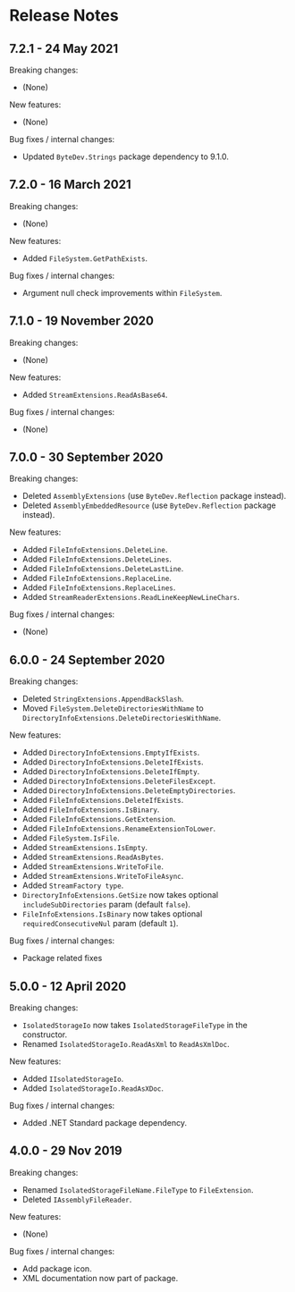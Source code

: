# Release Notes

## 7.2.1 - 24 May 2021

Breaking changes:
- (None)

New features:
- (None)

Bug fixes / internal changes:
- Updated `ByteDev.Strings` package dependency to 9.1.0.

## 7.2.0 - 16 March 2021

Breaking changes:
- (None)

New features:
- Added `FileSystem.GetPathExists`.

Bug fixes / internal changes:
- Argument null check improvements within `FileSystem`.

## 7.1.0 - 19 November 2020

Breaking changes:
- (None)

New features:
- Added `StreamExtensions.ReadAsBase64`.

Bug fixes / internal changes:
- (None)

## 7.0.0 - 30 September 2020

Breaking changes:
- Deleted `AssemblyExtensions` (use `ByteDev.Reflection` package instead).
- Deleted `AssemblyEmbeddedResource` (use `ByteDev.Reflection` package instead).

New features:
- Added `FileInfoExtensions.DeleteLine`.
- Added `FileInfoExtensions.DeleteLines`.
- Added `FileInfoExtensions.DeleteLastLine`.
- Added `FileInfoExtensions.ReplaceLine`.
- Added `FileInfoExtensions.ReplaceLines`.
- Added `StreamReaderExtensions.ReadLineKeepNewLineChars`.

Bug fixes / internal changes:
- (None)

## 6.0.0 - 24 September 2020

Breaking changes:
- Deleted `StringExtensions.AppendBackSlash`.
- Moved `FileSystem.DeleteDirectoriesWithName` to `DirectoryInfoExtensions.DeleteDirectoriesWithName`.

New features:
- Added `DirectoryInfoExtensions.EmptyIfExists`.
- Added `DirectoryInfoExtensions.DeleteIfExists`.
- Added `DirectoryInfoExtensions.DeleteIfEmpty`.
- Added `DirectoryInfoExtensions.DeleteFilesExcept`.
- Added `DirectoryInfoExtensions.DeleteEmptyDirectories`.
- Added `FileInfoExtensions.DeleteIfExists`.
- Added `FileInfoExtensions.IsBinary`.
- Added `FileInfoExtensions.GetExtension`.
- Added `FileInfoExtensions.RenameExtensionToLower`.
- Added `FileSystem.IsFile`.
- Added `StreamExtensions.IsEmpty`.
- Added `StreamExtensions.ReadAsBytes`.
- Added `StreamExtensions.WriteToFile`.
- Added `StreamExtensions.WriteToFileAsync`.
- Added `StreamFactory type`.
- `DirectoryInfoExtensions.GetSize` now takes optional `includeSubDirectories` param (default `false`).
- `FileInfoExtensions.IsBinary` now takes optional `requiredConsecutiveNul` param (default `1`).

Bug fixes / internal changes:
- Package related fixes

## 5.0.0 - 12 April 2020

Breaking changes:
- `IsolatedStorageIo` now takes `IsolatedStorageFileType` in the constructor.
- Renamed `IsolatedStorageIo.ReadAsXml` to `ReadAsXmlDoc`.

New features:
- Added `IIsolatedStorageIo`.
- Added `IsolatedStorageIo.ReadAsXDoc`.

Bug fixes / internal changes:
- Added .NET Standard package dependency.

## 4.0.0 - 29 Nov 2019

Breaking changes:
- Renamed `IsolatedStorageFileName.FileType` to `FileExtension`.
- Deleted `IAssemblyFileReader`.

New features:
- (None)

Bug fixes / internal changes:
- Add package icon.
- XML documentation now part of package.
